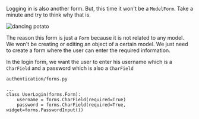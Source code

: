 Logging in is also another form. But, this time it won't be a `ModelForm`. Take a minute and try to think why that is.

![dancing potato](https://media1.tenor.com/images/61497871ab091f01703a3f1a624fb3c4/tenor.gif?itemid=11684043)

The reason this form is just a `Form` because it is not related to any model. We won't be creating or editing an object of a certain model. We just need to create a form where the user can enter the required information.

In the login form, we want the user to enter his username which is a `CharField` and a password which is also a `CharField`

`authentication/forms.py`

```pyhton
...
class UserLogin(forms.Form):
    username = forms.CharField(required=True)
    password = forms.CharField(required=True, widget=forms.PasswordInput())
```